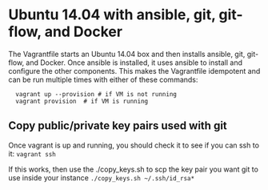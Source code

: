 # Ubuntu 14.04 with ansible, git, git-flow, and Docker

The Vagrantfile starts an Ubuntu 14.04 box and then installs
ansible, git, git-flow, and Docker.  Once ansible is installed,
it uses ansible to install and configure the other components.
This makes the Vagrantfile idempotent and can be run multiple
times with either of these commands:

```
  vagrant up --provision # if VM is not running
  vagrant provision  # if VM is running
```

## Copy public/private key pairs used with git

Once vagrant is up and running, you should check it to see if you can ssh to it:
    ```
    vagrant ssh
    ```

If this works, then use the ./copy_keys.sh to scp the key pair you want git to use inside your instance
    ```
    ./copy_keys.sh ~/.ssh/id_rsa*
    ```
